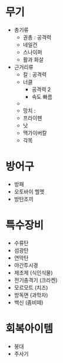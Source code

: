 # 무기
- 총기류
  - 권총 : 공격력 
  - 네일건
  - 스나이퍼
  - 활과 화살
- 근거리류
  - 칼 : 공격력 
  - 너클
    - 공격력 2
    - 속도 빠름
  - 
  - 망치 : 
  - 프라이팬
  - 낫
  - 맥가이버칼
  - 각목

# 방어구
- 방패
- 오토바이 헬멧
- 방탄조끼


# 특수장비
- 수류탄
- 섬광탄
- 연막탄
- 야간투시경
- 제초제 (식인식물)
- 전기충격기 (크라켄)
- 모르모트 (치즈)
- 방독면 (과학자)
- 백신 (좀비떼)

# 회복아이템
- 붕대
- 주사기